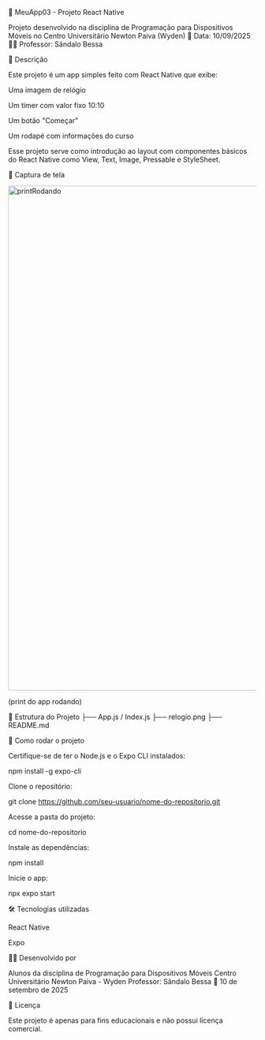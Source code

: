 📱 MeuApp03 - Projeto React Native

Projeto desenvolvido na disciplina de Programação para Dispositivos Móveis
no Centro Universitário Newton Paiva (Wyden)
📅 Data: 10/09/2025
👨‍🏫 Professor: Sândalo Bessa

🧾 Descrição

Este projeto é um app simples feito com React Native que exibe:

Uma imagem de relógio

Um timer com valor fixo 10:10

Um botão "Começar"

Um rodapé com informações do curso

Esse projeto serve como introdução ao layout com componentes básicos do React Native como View, Text, Image, Pressable e StyleSheet.

📸 Captura de tela

<img width="1280" height="1024" alt="printRodando" src="https://github.com/user-attachments/assets/4e9c3f69-f630-421d-a987-d1af7fee63f3" />

(print do app rodando)

📁 Estrutura do Projeto
├── App.js / Index.js
├── relogio.png
├── README.md

🚀 Como rodar o projeto

Certifique-se de ter o Node.js e o Expo CLI instalados:

npm install -g expo-cli


Clone o repositório:

git clone https://github.com/seu-usuario/nome-do-repositorio.git


Acesse a pasta do projeto:

cd nome-do-repositorio


Instale as dependências:

npm install


Inicie o app:

npx expo start

🛠️ Tecnologias utilizadas

React Native

Expo

🧑‍🎓 Desenvolvido por

Alunos da disciplina de Programação para Dispositivos Móveis
Centro Universitário Newton Paiva - Wyden
Professor: Sândalo Bessa
📆 10 de setembro de 2025

📄 Licença

Este projeto é apenas para fins educacionais e não possui licença comercial.
